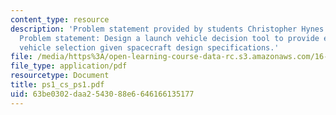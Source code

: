 ```yaml
---
content_type: resource
description: 'Problem statement provided by students Christopher Hynes and Steve Paschall.
  Problem statement: Design a launch vehicle decision tool to provide ease of launch
  vehicle selection given spacecraft design specifications.'
file: /media/https%3A/open-learning-course-data-rc.s3.amazonaws.com/16-851-satellite-engineering-fall-2003/63be0302daa2543088e6646166135177_ps1_cs_ps1.pdf
file_type: application/pdf
resourcetype: Document
title: ps1_cs_ps1.pdf
uid: 63be0302-daa2-5430-88e6-646166135177
---
```

